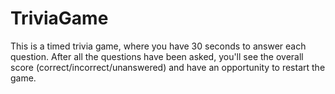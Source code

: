 # TriviaGame

This is a timed trivia game, where you have 30 seconds to answer each question. After all the questions have been asked, you'll see the overall score (correct/incorrect/unanswered) and have an opportunity to restart the game.
